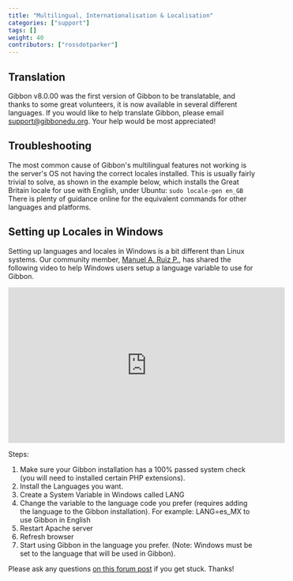 ```yaml
---
title: "Multilingual, Internationalisation & Localisation"
categories: ["support"]
tags: []
weight: 40
contributors: ["rossdotparker"]
---
```


## Translation

Gibbon v8.0.00 was the first version of Gibbon to be translatable, and thanks to some great volunteers, it is now available in several different languages. If you would like to help translate Gibbon, please email [support@gibbonedu.org](mailto:support@gibbonedu.org). Your help would be most appreciated!

## Troubleshooting

The most common cause of Gibbon's multilingual features not working is the server's OS not having the correct locales installed. This is usually fairly trivial to solve, as shown in the example below, which installs the Great Britain locale for use with English, under Ubuntu: `sudo locale-gen en_GB` There is plenty of guidance online for the equivalent commands for other languages and platforms.

## Setting up Locales in Windows

Setting up languages and locales in Windows is a bit different than Linux systems. Our community member,  [Manuel A. Ruiz P.](https://ask.gibbonedu.org/profile/manuelruizp84), has shared the following video to help Windows users setup a language variable to use for Gibbon.

<iframe width="560" height="315" src="https://www.youtube.com/embed/_pBnPa9basg" title="YouTube video player" frameborder="0" allow="accelerometer; autoplay; clipboard-write; encrypted-media; gyroscope; picture-in-picture" allowfullscreen></iframe>

Steps:

1. Make sure your Gibbon installation has a 100% passed system check (you will need to installed certain PHP extensions).
2. Install the Languages you want.
3. Create a System Variable in Windows called LANG
4. Change the variable to the language code you prefer (requires adding the language to the Gibbon installation). For example: LANG=es_MX to use Gibbon in English
5. Restart Apache server
6. Refresh browser
7. Start using Gibbon in the language you prefer. (Note: Windows must be set to the language that will be used in Gibbon).

Please ask any questions [on this forum post](https://ask.gibbonedu.org/discussion/3543/translate-gibbon-into-another-language-in-a-windows-environment) if you get stuck. Thanks!
